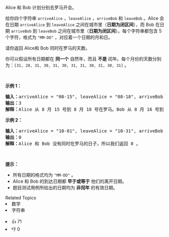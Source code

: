 <p>Alice 和 Bob 计划分别去罗马开会。</p>

<p>给你四个字符串&nbsp;<code>arriveAlice</code>&nbsp;，<code>leaveAlice</code>&nbsp;，<code>arriveBob</code>&nbsp;和&nbsp;<code>leaveBob</code>&nbsp;。Alice 会在日期&nbsp;<code>arriveAlice</code>&nbsp;到&nbsp;<code>leaveAlice</code>&nbsp;之间在城市里（<strong>日期为闭区间</strong>），而 Bob 在日期&nbsp;<code>arriveBob</code>&nbsp;到&nbsp;<code>leaveBob</code>&nbsp;之间在城市里（<strong>日期为闭区间</strong>）。每个字符串都包含 5 个字符，格式为&nbsp;<code>"MM-DD"</code>&nbsp;，对应着一个日期的月和日。</p>

<p>请你返回 Alice和 Bob 同时在罗马的天数。</p>

<p>你可以假设所有日期都在 <strong>同一个</strong>&nbsp;自然年，而且 <strong>不是</strong>&nbsp;闰年。每个月份的天数分别为：<code>[31, 28, 31, 30, 31, 30, 31, 31, 30, 31, 30, 31]</code>&nbsp;。</p>

<p>&nbsp;</p>

<p><strong>示例 1：</strong></p>

<pre>
<b>输入：</b>arriveAlice = "08-15", leaveAlice = "08-18", arriveBob = "08-16", leaveBob = "08-19"
<b>输出：</b>3
<b>解释：</b>Alice 从 8 月 15 号到 8 月 18 号在罗马。Bob 从 8 月 16 号到 8 月 19 号在罗马，他们同时在罗马的日期为 8 月 16、17 和 18 号。所以答案为 3 。
</pre>

<p><strong>示例 2：</strong></p>

<pre>
<b>输入：</b>arriveAlice = "10-01", leaveAlice = "10-31", arriveBob = "11-01", leaveBob = "12-31"
<b>输出：</b>0
<b>解释：</b>Alice 和 Bob 没有同时在罗马的日子，所以我们返回 0 。
</pre>

<p>&nbsp;</p>

<p><strong>提示：</strong></p>

<ul> 
 <li>所有日期的格式均为&nbsp;<code>"MM-DD"</code>&nbsp;。</li> 
 <li>Alice 和 Bob 的到达日期都 <strong>早于或等于</strong> 他们的离开日期。</li> 
 <li>题目测试用例所给出的日期均为 <strong>非闰年</strong> 的有效日期。</li> 
</ul>

<div><div>Related Topics</div><div><li>数学</li><li>字符串</li></div></div><br><div><li>👍 71</li><li>👎 0</li></div>